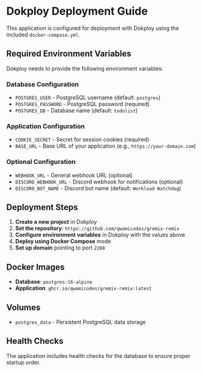 # Dokploy Deployment Guide

This application is configured for deployment with Dokploy using the included `docker-compose.yml`.

## Required Environment Variables

Dokploy needs to provide the following environment variables:

### Database Configuration
- `POSTGRES_USER` - PostgreSQL username (default: `postgres`)
- `POSTGRES_PASSWORD` - PostgreSQL password (required)
- `POSTGRES_DB` - Database name (default: `todolist`)

### Application Configuration
- `COOKIE_SECRET` - Secret for session cookies (required)
- `BASE_URL` - Base URL of your application (e.g., `https://your-domain.com`)

### Optional Configuration
- `WEBHOOK_URL` - General webhook URL (optional)
- `DISCORD_WEBHOOK_URL` - Discord webhook for notifications (optional)
- `DISCORD_BOT_NAME` - Discord bot name (default: `Workload Watchdog`)

## Deployment Steps

1. **Create a new project** in Dokploy
2. **Set the repository**: `https://github.com/qwamicodes/gremix-remix`
3. **Configure environment variables** in Dokploy with the values above
4. **Deploy using Docker Compose** mode
5. **Set up domain** pointing to port `2288`

## Docker Images

- **Database**: `postgres:16-alpine`
- **Application**: `ghcr.io/qwamicodes/gremix-remix:latest`

## Volumes

- `postgres_data` - Persistent PostgreSQL data storage

## Health Checks

The application includes health checks for the database to ensure proper startup order.